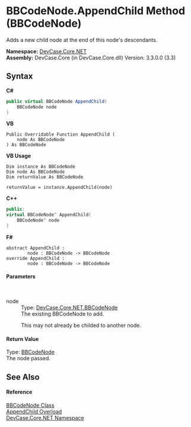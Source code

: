 # BBCodeNode.AppendChild Method (BBCodeNode)
 

Adds a new child node at the end of this node's descendants.

**Namespace:**&nbsp;<a href="N_DevCase_Core_NET">DevCase.Core.NET</a><br />**Assembly:**&nbsp;DevCase.Core (in DevCase.Core.dll) Version: 3.3.0.0 (3.3)

## Syntax

**C#**<br />
``` C#
public virtual BBCodeNode AppendChild(
	BBCodeNode node
)
```

**VB**<br />
``` VB
Public Overridable Function AppendChild ( 
	node As BBCodeNode
) As BBCodeNode
```

**VB Usage**<br />
``` VB Usage
Dim instance As BBCodeNode
Dim node As BBCodeNode
Dim returnValue As BBCodeNode

returnValue = instance.AppendChild(node)
```

**C++**<br />
``` C++
public:
virtual BBCodeNode^ AppendChild(
	BBCodeNode^ node
)
```

**F#**<br />
``` F#
abstract AppendChild : 
        node : BBCodeNode -> BBCodeNode 
override AppendChild : 
        node : BBCodeNode -> BBCodeNode 
```


#### Parameters
&nbsp;<dl><dt>node</dt><dd>Type: <a href="T_DevCase_Core_NET_BBCodeNode">DevCase.Core.NET.BBCodeNode</a><br />The existing BBCodeNode to add. 

 This may not already be childed to another node.</dd></dl>

#### Return Value
Type: <a href="T_DevCase_Core_NET_BBCodeNode">BBCodeNode</a><br />The node passed.

## See Also


#### Reference
<a href="T_DevCase_Core_NET_BBCodeNode">BBCodeNode Class</a><br /><a href="Overload_DevCase_Core_NET_BBCodeNode_AppendChild">AppendChild Overload</a><br /><a href="N_DevCase_Core_NET">DevCase.Core.NET Namespace</a><br />